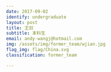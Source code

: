 ```yaml
---
date: 2017-09-02
identify: undergraduate
layout: post
title: 王剑
subtitle: 本科生
email: andy-wangj@hotmail.com
img: /assets/img/former_team/wjian.jpg
flag_img: flag/China.svg
classification: former_team

---
```

